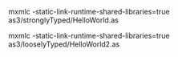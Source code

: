 
mxmlc -static-link-runtime-shared-libraries=true as3/stronglyTyped/HelloWorld.as

mxmlc -static-link-runtime-shared-libraries=true as3/looselyTyped/HelloWorld2.as
